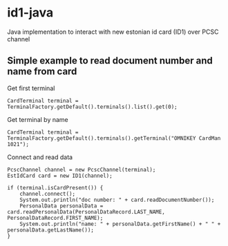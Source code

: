 # id1-java
Java implementation to interact with new estonian id card (ID1) over PCSC channel

## Simple example to read document number and name from card

Get first terminal
```
CardTerminal terminal = TerminalFactory.getDefault().terminals().list().get(0);
```
Get terminal by name
```
CardTerminal terminal = TerminalFactory.getDefault().terminals().getTerminal("OMNIKEY CardMan 1021");
```

Connect and read data
```
PcscChannel channel = new PcscChannel(terminal);
EstIdCard card = new ID1(channel);

if (terminal.isCardPresent()) {
    channel.connect();
    System.out.println("doc number: " + card.readDocumentNumber());
    PersonalData personalData = card.readPersonalData(PersonalDataRecord.LAST_NAME, PersonalDataRecord.FIRST_NAME);
    System.out.println("name: " + personalData.getFirstName() + " " + personalData.getLastName());
}

```
